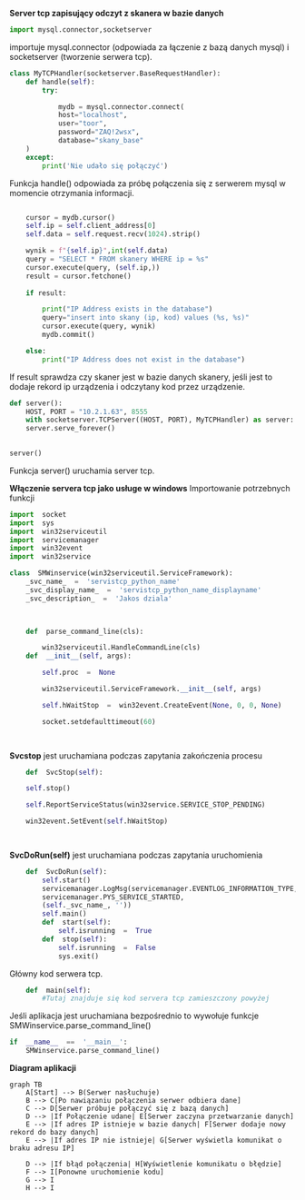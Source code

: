 **Server tcp zapisujący odczyt z skanera w bazie danych**
```python
import mysql.connector,socketserver
```
importuje mysql.connector (odpowiada za łączenie z bazą danych mysql) i socketserver (tworzenie serwera tcp).
```python
class MyTCPHandler(socketserver.BaseRequestHandler):
	def handle(self):
		try:

			mydb = mysql.connector.connect(
			host="localhost",
			user="toor",
			password="ZAQ!2wsx",
			database="skany_base"
	)
	except:
		print('Nie udało się połączyć')
```
Funkcja handle() odpowiada za próbę połączenia się z serwerem mysql w momencie otrzymania informacji.
```python

	cursor = mydb.cursor()
	self.ip = self.client_address[0]
	self.data = self.request.recv(1024).strip()

	wynik = f"{self.ip}",int(self.data)
	query = "SELECT * FROM skanery WHERE ip = %s"
	cursor.execute(query, (self.ip,))
	result = cursor.fetchone()
	
	if result:

		print("IP Address exists in the database")
		query="insert into skany (ip, kod) values (%s, %s)"
		cursor.execute(query, wynik)
		mydb.commit()

	else:
		print("IP Address does not exist in the database")
```
If result sprawdza czy skaner jest w bazie danych skanery, jeśli jest to dodaje rekord ip urządzenia i odczytany kod przez urządzenie.
```python
def server():
	HOST, PORT = "10.2.1.63", 8555
	with socketserver.TCPServer((HOST, PORT), MyTCPHandler) as server:
	server.serve_forever()

  
server()
```
Funkcja server() uruchamia server tcp.



**Włączenie servera tcp jako usługe w windows**
Importowanie potrzebnych funkcji
```python
import  socket
import  sys
import  win32serviceutil
import  servicemanager
import  win32event
import  win32service

```
```python
class  SMWinservice(win32serviceutil.ServiceFramework):
	_svc_name_  =  'servistcp_python_name'
	_svc_display_name_  =  'servistcp_python_name_displayname'
	_svc_description_  =  'Jakos dziala'

  

	def  parse_command_line(cls):

		win32serviceutil.HandleCommandLine(cls)
	def  __init__(self, args):

		self.proc  =  None

		win32serviceutil.ServiceFramework.__init__(self, args)

		self.hWaitStop  =  win32event.CreateEvent(None, 0, 0, None)

		socket.setdefaulttimeout(60)

  
```
**Svcstop** jest uruchamiana podczas zapytania zakończenia procesu
```python
	def  SvcStop(self):

	self.stop()

	self.ReportServiceStatus(win32service.SERVICE_STOP_PENDING)

	win32event.SetEvent(self.hWaitStop)

  
```
**SvcDoRun(self)** jest uruchamiana podczas zapytania uruchomienia 
```python
	def  SvcDoRun(self):
		self.start()
		servicemanager.LogMsg(servicemanager.EVENTLOG_INFORMATION_TYPE,
		servicemanager.PYS_SERVICE_STARTED,
		(self._svc_name_, ''))
		self.main()
		def  start(self):
			self.isrunning  =  True
		def  stop(self):
			self.isrunning  =  False
			sys.exit()
```
Główny kod serwera tcp.
```python
	def  main(self):
		#Tutaj znajduje się kod servera tcp zamieszczony powyżej
```
Jeśli aplikacja jest uruchamiana bezpośrednio to wywołuje funkcje SMWinservice.parse_command_line()
```python
if  __name__  ==  '__main__':
	SMWinservice.parse_command_line()
```



**Diagram aplikacji**
```mermaid
graph TB
    A[Start] --> B(Serwer nasłuchuje)
    B --> C[Po nawiązaniu połączenia serwer odbiera dane]
    C --> D[Serwer próbuje połączyć się z bazą danych]
    D --> |If Połączenie udane| E[Serwer zaczyna przetwarzanie danych]
    E --> |If adres IP istnieje w bazie danych| F[Serwer dodaje nowy rekord do bazy danych]
    E --> |If adres IP nie istnieje| G[Serwer wyświetla komunikat o braku adresu IP]
    
    D --> |If błąd połączenia| H[Wyświetlenie komunikatu o błędzie]
    F --> I[Ponowne uruchomienie kodu]
    G --> I
    H --> I

```